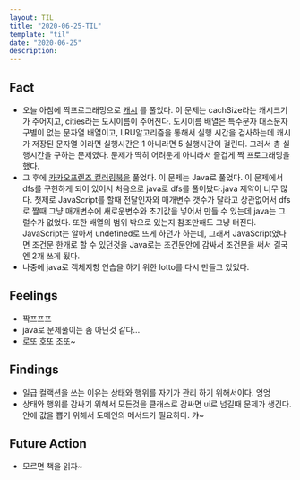 ```yaml
---
layout: TIL
title: "2020-06-25-TIL"
template: "til"
date: "2020-06-25"
description: 
---
```


## Fact

- 오늘 아침에 짝프로그래밍으로 [캐시](https://programmers.co.kr/learn/courses/30/lessons/17680) 를 풀었다. 이 문제는 cachSize라는 캐시크기가 주어지고, cities라는 도시이름이 주어진다. 도시이름 배열은 특수문자 대소문자 구별이 없는 문자열 배열이고, LRU알고리즘을 통해서 실행 시간을 검사하는데 캐시가 저장된 문자열 이라면 실행시간은 1 아니라면 5 실행시간이 걸린다. 그래서 총 실행시간을 구하는 문제였다. 문제가 딱히 어려운게 아니라서 즐겁게 짝 프로그래밍을 했다.
- 그 후에 [카카오프렌즈 컬러링북을](https://programmers.co.kr/learn/courses/30/lessons/1829) 풀었다. 이 문제는 Java로 풀었다. 이 문제에서
 dfs를 구현하게 되어 있어서 처음으로 java로 dfs를 풀어봤다.java 제약이 너무 많다. 첫제로 JavaScript를 할때 전달인자와 매개변수 갯수가 달라고 상관없어서 dfs로 짤때 그냥 매개변수에 새로운변수와 초기값을 넣어서 만들 수 있는데 java는 그럴수가 없었다. 또한 배열의 범위 밖으로 있는지 참조만해도 그냥 터진다. JavaScript는 알아서 undefined로 뜨게 하던가 하는데, 그래서 JavaScript였다면 조건문 한개로 할 수 있던것을 Java로는 조건문안에 감싸서 조건문을 써서 결국엔 2개 쓰게 됬다.
- 나중에 java로 객체지향 연습을 하기 위한 lotto를 다시 만들고 있었다.

## Feelings

- 짝프프프
- java로 문제풀이는 좀 아닌것 같다...
- 로또 호또 조또~

## Findings

- 일급 컬랙션을 쓰는 이유는 상태와 행위를 자기가 관리 하기 위해서이다. 엉엉
- 상태와 행위를 감싸기 위해서 모든것을 클래스로 감싸면 ui로 넘길때 문제가 생긴다. 안에 값을 뽑기 위해서 도메인의 메서드가 필요하다. 캬~

## Future Action

- 모르면 책을 읽자~
